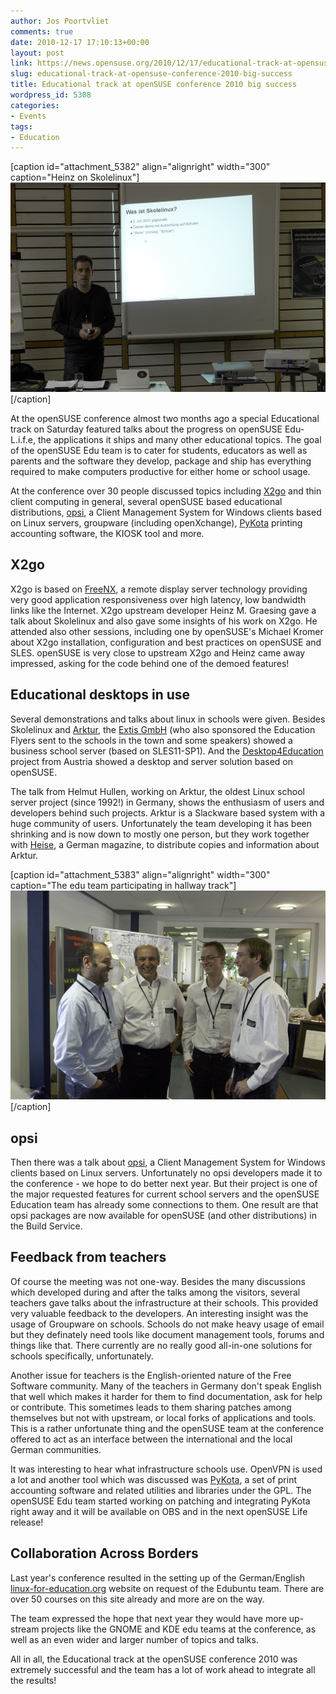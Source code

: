 ```yaml
---
author: Jos Poortvliet
comments: true
date: 2010-12-17 17:10:13+00:00
layout: post
link: https://news.opensuse.org/2010/12/17/educational-track-at-opensuse-conference-2010-big-success/
slug: educational-track-at-opensuse-conference-2010-big-success
title: Educational track at openSUSE conference 2010 big success
wordpress_id: 5308
categories:
- Events
tags:
- Education
---
```


[caption id="attachment_5382" align="alignright" width="300" caption="Heinz on Skolelinux"][![Heinz on Skolelinux](/wp-content/uploads/2010/10/heinz-skolelinux.jpg)](http://news.opensuse.org/2010/12/17/educational-track-at-opensuse-conference-2010-big-success/heinz-skolelinux/)[/caption]

At the openSUSE conference almost two months ago a special Educational track on Saturday featured talks about the progress on openSUSE Edu-L.i.f.e, the applications it ships and many other educational topics. The goal of the openSUSE  Edu team is to cater for students, educators as well as parents and the software they develop, package and ship has everything required to make computers productive for either home or school usage.

At the conference over 30 people discussed topics including [X2go](www.x2go.org/) and thin client computing in general, several openSUSE based educational distributions, [opsi](http://opsi.org), a Client Management System for Windows clients based on Linux servers, groupware (including openXchange), [PyKota](http://www.pykota.com/) printing accounting software, the KIOSK tool and more.

<!-- more -->


## X2go


X2go is based on [FreeNX](http://freenx.berlios.de/), a remote display server technology providing very good application responsiveness over high latency, low bandwidth links like the Internet. X2go upstream developer Heinz M. Graesing gave a talk about Skolelinux and also gave some insights of his work on X2go. He attended also other sessions, including one by openSUSE's Michael Kromer about X2go installation, configuration and best practices on openSUSE and SLES. openSUSE is very close to upstream X2go and Heinz came away impressed, asking for the code behind one of the demoed features!


## Educational desktops in use


Several demonstrations and talks about linux in schools were given. Besides Skolelinux and [Arktur](http://www.arktur.de), the [Extis GmbH](http://www.extis.de) (who also sponsored the Education Flyers sent to the schools in the town and some speakers) showed a business school server (based on SLES11-SP1). And the [Desktop4Education](http://d4e.at) project from Austria showed a desktop and server solution based on openSUSE.

The talk from Helmut Hullen, working on Arktur, the oldest Linux school server project (since 1992!) in Germany, shows the enthusiasm of users and developers behind such projects. Arktur is a Slackware based system with a huge community of users. Unfortunately the team developing it has been shrinking and is now down to mostly one person, but they work together with [Heise](http://heise.de), a German magazine, to distribute copies and information about Arktur.

[caption id="attachment_5383" align="alignright" width="300" caption="The edu team participating in hallway track"][![The edu team participating in hallway track](/wp-content/uploads/2010/11/edu-in-hallway.jpg)](http://news.opensuse.org/2010/12/17/educational-track-at-opensuse-conference-2010-big-success/edu-in-hallway/)[/caption]


## opsi


Then there was a talk about [opsi](http://opsi.org), a Client Management System for Windows clients based on Linux servers. Unfortunately no opsi developers made it to the conference - we hope to do better next year. But their project is one of the major requested features for current school servers and the openSUSE Education team has already some connections to them. One result are that opsi packages are now available for openSUSE (and other distributions) in the Build Service.


## Feedback from teachers


Of course the meeting was not one-way. Besides the many discussions which developed during and after the talks among the visitors, several teachers gave talks about the infrastructure at their schools. This provided very valuable feedback to the developers. An interesting insight was the usage of Groupware on schools. Schools do not make heavy usage of email but they definately need tools like document management tools, forums and things like that. There currently are no really good all-in-one solutions for schools specifically, unfortunately.

Another issue for teachers is the English-oriented nature of the Free Software community. Many of the teachers in Germany don't speak English that well which makes it harder for them to find documentation, ask for help or contribute. This sometimes leads to them sharing patches among themselves but not with upstream, or local forks of applications and tools. This is a rather unfortunate thing and the openSUSE team at the conference offered to act as an interface between the international and the local German communities.

It was interesting to hear what infrastructure schools use. OpenVPN is used a lot and another tool which was discussed was [PyKota](http://www.pykota.com/), a set of print accounting software and related utilities and libraries under the GPL. The openSUSE Edu team started working on patching and integrating PyKota right away and it will be available on OBS and in the next openSUSE Life release!


## Collaboration Across Borders


Last year's conference resulted in the setting up of the German/English [linux-for-education.org](http://linux-for-education.org) website on request of the Edubuntu team. There are over 50 courses on this site already and more are on the way.

The team expressed the hope that next year they would have more up-stream projects like the GNOME and KDE edu teams at the conference, as well as an even wider and larger number of topics and talks.

All in all, the Educational track at the openSUSE conference 2010 was extremely successful and the team has a lot of work ahead to integrate all the results!
